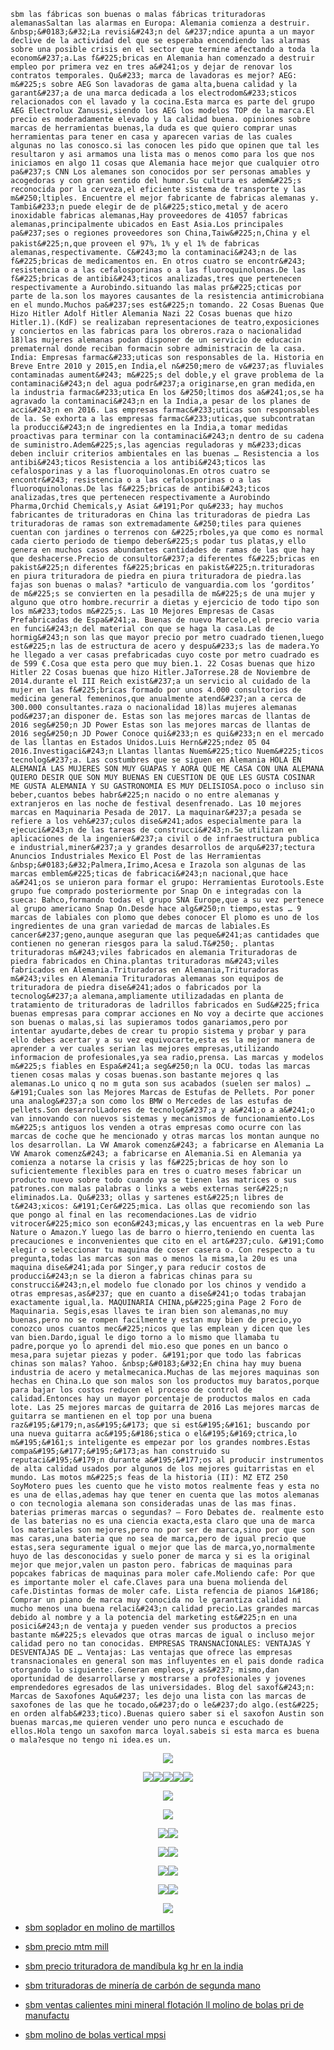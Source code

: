 
```
sbm las fábricas son buenas o malas fábricas trituradoras alemanasSaltan las alarmas en Europa: Alemania comienza a destruir. &nbsp;&#0183;&#32;La revisi&#243;n del &#237;ndice apunta a un mayor declive de la actividad del que se esperaba encendiendo las alarmas sobre una posible crisis en el sector que termine afectando a toda la econom&#237;a.Las f&#225;bricas en Alemania han comenzado a destruir empleo por primera vez en tres a&#241;os y dejar de renovar los contratos temporales. Qu&#233; marca de lavadoras es mejor? AEG: m&#225;s sobre AEG Son lavadoras de gama alta,buena calidad y la garant&#237;a de una marca dedicada a los electrodom&#233;sticos relacionados con el lavado y la cocina.Esta marca es parte del grupo AEG Electrolux Zanussi,siendo los AEG los modelos TOP de la marca.El precio es moderadamente elevado y la calidad buena. opiniones sobre marcas de herramientas buenas,la duda es que quiero comprar unas herramientas para tener en casa y aparecen varias de las cuales algunas no las conosco.si las conocen les pido que opinen que tal les resultaron y asi armamos una lista mas o menos como para los que nos iniciamos en algo 11 cosas que Alemania hace mejor que cualquier otro pa&#237;s CNN Los alemanes son conocidos por ser personas amables y acogedoras y con gran sentido del humor.Su cultura es adem&#225;s reconocida por la cerveza,el eficiente sistema de transporte y las m&#250;ltiples. Encuentre el mejor fabricante de fabricas alemanas y. Tambi&#233;n puede elegir de de pl&#225;stico,metal y de acero inoxidable fabricas alemanas,Hay proveedores de 41057 fabricas alemanas,principalmente ubicados en East Asia.Los principales pa&#237;ses o regiones proveedores son China,Taiw&#225;n,China y el pakist&#225;n,que proveen el 97%，1% y el 1% de fabricas alemanas,respectivamente. C&#243;mo la contaminaci&#243;n de las f&#225;bricas de medicamentos en. En otros cuatro se encontr&#243; resistencia o a las cefalosporinas o a las fluoroquinolonas.De las f&#225;bricas de antibi&#243;ticos analizadas,tres que pertenecen respectivamente a Aurobindo.situando las malas pr&#225;cticas por parte de la.son los mayores causantes de la resistencia antimicrobiana en el mundo.Muchos pa&#237;ses est&#225;n tomando. 22 Cosas Buenas Que Hizo Hitler Adolf Hitler Alemania Nazi 22 Cosas buenas que hizo Hitler.1).(KdF) se realizaban representaciones de teatro,exposiciones y conciertos en las fabricas para los obreros.raza o nacionalidad 18)las mujeres alemanas podan disponer de un servicio de educacin prematernal donde reciban formacin sobre administracin de la casa. India: Empresas farmac&#233;uticas son responsables de la. Historia en Breve Entre 2010 y 2015,en India,el n&#250;mero de v&#237;as fluviales contaminadas aument&#243; m&#225;s del doble,y el grave problema de la contaminaci&#243;n del agua podr&#237;a originarse,en gran medida,en la industria farmac&#233;utica En los &#250;ltimos dos a&#241;os,se ha agravado la contaminaci&#243;n en la India,a pesar de los planes de acci&#243;n en 2016. Las empresas farmac&#233;uticas son responsables de la. Se exhorta a las empresas farmac&#233;uticas,que subcontratan la producci&#243;n de ingredientes en la India,a tomar medidas proactivas para terminar con la contaminaci&#243;n dentro de su cadena de suministro.Adem&#225;s,las agencias reguladoras y m&#233;dicas deben incluir criterios ambientales en las buenas … Resistencia a los antibi&#243;ticos Resistencia a los antibi&#243;ticos las cefalosporinas y a las fluoroquinolonas.En otros cuatro se encontr&#243; resistencia o a las cefalosporinas o a las fluoroquinolonas.De las f&#225;bricas de antibi&#243;ticos analizadas,tres que pertenecen respectivamente a Aurobindo Pharma,Orchid Chemicals,y Asiat &#191;Por qu&#233; hay muchos fabricantes de trituradoras en China las trituradoras de piedra Las trituradoras de ramas son extremadamente &#250;tiles para quienes cuentan con jardines o terrenos con &#225;rboles,ya que como es normal cada cierto periodo de tiempo deber&#225;s podar tus platas,y ello genera en muchos casos abundantes cantidades de ramas de las que hay que deshacerse.Precio de consultor&#237;a diferentes f&#225;bricas en pakist&#225;n diferentes f&#225;bricas en pakist&#225;n.trituradoras en piura trituradora de piedra en piura trituradora de piedra.las fajas son buenas o malas? *articulo de vanguardia.com los ‘gorditos’ de m&#225;s se convierten en la pesadilla de m&#225;s de una mujer y alguno que otro hombre.recurrir a dietas y ejercicio de todo tipo son los m&#233;todos m&#225;s. Las 10 Mejores Empresas de Casas Prefabricadas de Espa&#241;a. Buenas de nuevo Marcelo,el precio varia en funci&#243;n del material con que se haga la casa.Las de hormig&#243;n son las que mayor precio por metro cuadrado tienen,luego est&#225;n las de estructura de acero y despu&#233;s las de madera.Yo he llegado a ver casas prefabricadas cuyo coste por metro cuadrado es de 599 €.Cosa que esta pero que muy bien.1. 22 Cosas buenas que hizo Hitler 22 Cosas buenas que hizo Hitler.JaTorrese.28 de Noviembre de 2014.durante el III Reich exist&#237;a un servicio al cuidado de la mujer en las f&#225;bricas formado por unos 4.000 consultorios de medicina general femeninos,que anualmente atend&#237;an a cerca de 300.000 consultantes.raza o nacionalidad 18)las mujeres alemanas pod&#237;an disponer de. Estas son las mejores marcas de llantas de 2016 seg&#250;n JD Power Estas son las mejores marcas de llantas de 2016 seg&#250;n JD Power Conoce qui&#233;n es qui&#233;n en el mercado de las llantas en Estados Unidos.Luis Hern&#225;ndez 05 04 2016.Investigaci&#243;n Llantas llantas Nuem&#225;tico Nuem&#225;ticos tecnolog&#237;a. Las costumbres que se siguen en Alemania HOLA EN ALEMANIA LAS MUJERES SON MUY GUAPAS Y AORA QUE ME CASA CON UNA ALEMANA QUIERO DESIR QUE SON MUY BUENAS EN CUESTION DE QUE LES GUSTA COSINAR ME GUSTA ALEMANIA Y SU GASTRONOMIA ES MUY DELISIOSA.poco o incluso sin beber,cuantos bebes habr&#225;n nacido o no entre alemanas y extranjeros en las noche de festival desenfrenado. Las 10 mejores marcas en Maquinaria Pesada de 2017. La maquinar&#237;a pesada se refiere a los veh&#237;culos dise&#241;ados especialmente para la ejecuci&#243;n de las tareas de construcci&#243;n.Se utilizan en aplicaciones de la ingenier&#237;a civil o de infraestructura publica e industrial,miner&#237;a y grandes desarrollos de arqu&#237;tectura Anuncios Industriales Mexico El Post de las Herramientas &nbsp;&#0183;&#32;Palmera,Irimo,Acesa e Irazola son algunas de las marcas emblem&#225;ticas de fabricaci&#243;n nacional,que hace a&#241;os se unieron para formar el grupo: Herramientas Eurotools.Este grupo fue comprado posteriormente por Snap On e integradas con la sueca: Bahco,formando todas el grupo SNA Europe,que a su vez pertenece al grupo americano Snap On.Desde hace alg&#250;n tiempo,estas … 9 marcas de labiales con plomo que debes conocer El plomo es uno de los ingredientes de una gran variedad de marcas de labiales.Es cancer&#237;geno,aunque aseguran que las peque&#241;as cantidades que contienen no generan riesgos para la salud.T&#250;. plantas trituradoras m&#243;viles fabricados en alemania Trituradoras de piedra fabricados en China.plantas trituradoras m&#243;viles fabricados en Alemania.Trituradoras en Alemania,Trituradoras m&#243;viles en Alemania Trituradoras alemanas son equipos de trituradora de piedra dise&#241;ados o fabricados por la tecnolog&#237;a alemana,ampliamente utilizadadas en planta de tratamiento de trituradoras de ladrillos fabricados en Sud&#225;frica buenas empresas para comprar acciones en No voy a decirte que acciones son buenas o malas,si las supieramos todos ganariamos,pero por intentar ayudarte,debes de crear tu propio sistema y probar y para ello debes acertar y a su vez equivocarte,esta es la mejor manera de aprender a ver cuales serian las mejores empresas,utilizando informacion de profesionales,ya sea radio,prensa. Las marcas y modelos m&#225;s fiables en Espa&#241;a seg&#250;n la OCU. todas las marcas tienen cosas malas y cosas buenas.son bastante mejores q las alemanas.Lo unico q no m guta son sus acabados (suelen ser malos) … &#191;Cuales son las Mejores Marcas de Estufas de Pellets. Por poner una analog&#237;a son como los BMW o Mercedes de las estufas de pellets.Son desarrolLadores de tecnolog&#237;a y a&#241;o a a&#241;o van innovando con nuevos sistemas y mecanismos de funcionamiento.Los m&#225;s antiguos los venden a otras empresas como ocurre con las marcas de coche que he mencionado y otras marcas los montan aunque no los desarrollan. La VW Amarok comenz&#243; a fabricarse en Alemania La VW Amarok comenz&#243; a fabricarse en Alemania.Si en Alemania ya comienza a notarse la crisis y las f&#225;bricas de hoy son lo suficientemente flexibles para en tres o cuatro meses fabricar un producto nuevo sobre todo cuando ya se tienen las matrices o sus patrones.con malas palabras o links a webs externas ser&#225;n eliminados.La. Qu&#233; ollas y sartenes est&#225;n libres de t&#243;xicos: &#191;Cer&#225;mica. Las ollas que recomiendo son las que pongo al final en las recomendaciones.Las de vidrio vitrocer&#225;mico son econ&#243;micas,y las encuentras en la web Pure Nature o Amazon.Y luego las de barro o hierro,teniendo en cuenta las precauciones e inconvenientes que cito en el art&#237;culo. &#191;Como elegir o seleccionar tu maquina de coser casera o. Con respecto a tu pregunta,todas las marcas son mas o menos la misma,la 20u es una maquina dise&#241;ada por Singer,y para reducir costos de producci&#243;n se la dieron a fabricas chinas para su construcci&#243;n,el modelo fue clonado por los chinos y vendido a otras empresas,as&#237; que en cuanto a dise&#241;o todas trabajan exactamente igual,la. MAQUINARIA CHINA,p&#225;gina Page 2 Foro de Maquinaria. Segis,esas llaves te iran bien son alemanas,no muy buenas,pero no se rompen facilmente y estan muy bien de precio,yo conozco unos cuantos mec&#225;nicos que las emplean y dicen que les van bien.Dardo,igual le digo torno a lo mismo que llamaba tu padre,porque yo lo aprendi del mio.eso que pones en un banco o mesa,para sujetar piezas y poder. &#191;por que todo las fabricas chinas son malas? Yahoo. &nbsp;&#0183;&#32;En china hay muy buena industria de acero y metalmecanica.Muchas de las mejores maquinas son hechas en China.Lo que son malos son los productos muy baratos,porque para bajar los costos reducen el proceso de control de calidad.Entonces hay un mayor porcentaje de productos malos en cada lote. Las 25 mejores marcas de guitarra de 2016 Las mejores marcas de guitarra se mantienen en el top por una buena raz&#195;&#179;n,as&#195;&#173; que si est&#195;&#161; buscando por una nueva guitarra ac&#195;&#186;stica o el&#195;&#169;ctrica,lo m&#195;&#161;s inteligente es empezar por los grandes nombres.Estas compa&#195;&#177;&#195;&#173;as han construido su reputaci&#195;&#179;n durante a&#195;&#177;os al producir instrumentos de alta calidad usados por algunos de los mejores guitarristas en el mundo. Las motos m&#225;s feas de la historia (II): MZ ETZ 250 SoyMotero pues les cuento que he visto motos realmente feas y esta no es una de ellas,ademas hay que tener en cuenta que las motos alemanas o con tecnologia alemana son consideradas unas de las mas finas. baterias primeras marcas o segundas? — Foro Debates de. realmente esto de las baterias no es una ciencia exacta,esta claro que una de marca los materiales son mejores,pero no por ser de marca,sino por que son mas caras,una bateria que no sea de marca,pero de igual precio que estas,sera seguramente igual o mejor que las de marca,yo,normalmente huyo de las desconocidas y suelo poner de marca y si es la original mejor que mejor,valen un paston pero. fabricas de maquinas para popcakes fabricas de maquinas para moler cafe.Moliendo cafe: Por que es importante moler el cafe.Claves para una buena molienda del cafe.Distintas formas de moler cafe. Lista refencia de pianos 1&#186; Comprar un piano de marca muy conocida no le garantiza calidad ni mucho menos una buena relaci&#243;n calidad precio.Las grandes marcas debido al nombre y a la potencia del marketing est&#225;n en una posici&#243;n de ventaja y pueden vender sus productos a precios bastante m&#225;s elevados que otras marcas de igual o incluso mejor calidad pero no tan conocidas. EMPRESAS TRANSNACIONALES: VENTAJAS Y DESVENTAJAS DE … Ventajas: Las ventajas que ofrece las empresas transnacionales en general son mas influyentes en el pais donde radica otorgando lo siguiente:.Generan empleos,y as&#237; mismo,dan oportunidad de desarrollarse y mostrarse a profesionales y jovenes emprendedores egresados de las universidades. Blog del saxof&#243;n: Marcas de Saxofones Aqu&#237; les dejo una lista con las marcas de saxofones de las que he tocado,o&#237;do o le&#237;do algo.(est&#225; en orden alfab&#233;tico).Buenas quiero saber si el saxofon Austin son buenas marcas,me quieren vender uno pero nunca e escuchado de ellos.Hola tengo un saxofon marca loyal.sabeis si esta marca es buena o mala?esque no tengo ni idea.es un. 
```

<div align="center">

<a href="https://es-crusher.shibang-china.com/github&k=sbm+las+f%C3%A1bricas+son+buenas+o+malas+f%C3%A1bricas+trituradoras+alemanas"><img src="https://static.shibang-china.com/es/crusher/logo.jpg"></a>

<a href="https://es-crusher.shibang-china.com/github&k=sbm+las+f%C3%A1bricas+son+buenas+o+malas+f%C3%A1bricas+trituradoras+alemanas"><img src="https://static.shibang-china.com/es/crusher/index.jpg"></a><a href="https://es-crusher.shibang-china.com/material.htmlgithub&k=sbm+las+f%C3%A1bricas+son+buenas+o+malas+f%C3%A1bricas+trituradoras+alemanas"><img src="https://static.shibang-china.com/es/crusher/material.jpg"></a><a href="https://es-crusher.shibang-china.com/application.htmlgithub&k=sbm+las+f%C3%A1bricas+son+buenas+o+malas+f%C3%A1bricas+trituradoras+alemanas"><img src="https://static.shibang-china.com/es/crusher/application.jpg"></a><a href="https://es-crusher.shibang-china.com/aboutus.htmlgithub&k=sbm+las+f%C3%A1bricas+son+buenas+o+malas+f%C3%A1bricas+trituradoras+alemanas"><img src="https://static.shibang-china.com/es/crusher/aboutus.jpg"></a><a href="https://es-crusher.shibang-china.com/contact.htmlgithub&k=sbm+las+f%C3%A1bricas+son+buenas+o+malas+f%C3%A1bricas+trituradoras+alemanas"><img src="https://static.shibang-china.com/es/crusher/contact.jpg"></a>

<a href="https://es-crusher.shibang-china.com/github&k=sbm+las+f%C3%A1bricas+son+buenas+o+malas+f%C3%A1bricas+trituradoras+alemanas"><img src="https://static.shibang-china.com/es/crusher/banner.jpg"></a>

<a href="https://swt.shibang-china.com/github&k=sbm+las+f%C3%A1bricas+son+buenas+o+malas+f%C3%A1bricas+trituradoras+alemanas"><img src="https://static.shibang-china.com/es/crusher/text.jpg"></a>

<a href="https://swt.shibang-china.com/github&k=sbm+las+f%C3%A1bricas+son+buenas+o+malas+f%C3%A1bricas+trituradoras+alemanas"><img src="https://static.shibang-china.com/es/crusher/chat.jpg"></a><a href="https://es-crusher.shibang-china.com/contact.htmlgithub&k=sbm+las+f%C3%A1bricas+son+buenas+o+malas+f%C3%A1bricas+trituradoras+alemanas"><img src="https://static.shibang-china.com/es/crusher/message.jpg"></a>

<a href="https://es-crusher.shibang-china.com/products/pe.htmlgithub&k=sbm+las+f%C3%A1bricas+son+buenas+o+malas+f%C3%A1bricas+trituradoras+alemanas"><img src="https://static.shibang-china.com/es/crusher/pe.jpg"></a><a href="https://es-crusher.shibang-china.com/products/pf.htmlgithub&k=sbm+las+f%C3%A1bricas+son+buenas+o+malas+f%C3%A1bricas+trituradoras+alemanas"><img src="https://static.shibang-china.com/es/crusher/pf.jpg"></a>

<a href="https://es-crusher.shibang-china.com/products/hpt.htmlgithub&k=sbm+las+f%C3%A1bricas+son+buenas+o+malas+f%C3%A1bricas+trituradoras+alemanas"><img src="https://static.shibang-china.com/es/crusher/hpt.jpg"></a><a href="https://es-crusher.shibang-china.com/products/vsi.htmlgithub&k=sbm+las+f%C3%A1bricas+son+buenas+o+malas+f%C3%A1bricas+trituradoras+alemanas"><img src="https://static.shibang-china.com/es/crusher/vsi.jpg"></a>

<a href="https://es-crusher.shibang-china.com/products/klv.htmlgithub&k=sbm+las+f%C3%A1bricas+son+buenas+o+malas+f%C3%A1bricas+trituradoras+alemanas"><img src="https://static.shibang-china.com/es/crusher/klv.jpg"></a><a href="https://es-crusher.shibang-china.com/products/portable.htmlgithub&k=sbm+las+f%C3%A1bricas+son+buenas+o+malas+f%C3%A1bricas+trituradoras+alemanas"><img src="https://static.shibang-china.com/es/crusher/portable.jpg"></a>

<a href="https://swt.shibang-china.com/github&k=sbm+las+f%C3%A1bricas+son+buenas+o+malas+f%C3%A1bricas+trituradoras+alemanas"><img src="https://static.shibang-china.com/es/crusher/case.jpg"></a>

</div>


* [sbm soplador en molino de martillos](sbm%20soplador%20en%20molino%20de%20martillos.md)

* [sbm precio mtm mill](sbm%20precio%20mtm%20mill.md)

* [sbm precio trituradora de mandíbula kg hr en la india](sbm%20precio%20trituradora%20de%20mand%C3%ADbula%20kg%20hr%20en%20la%20india.md)

* [sbm trituradoras de minería de carbón de segunda mano](sbm%20trituradoras%20de%20miner%C3%ADa%20de%20carb%C3%B3n%20de%20segunda%20mano.md)

* [sbm ventas calientes mini mineral flotación ll molino de bolas pri de manufactu](sbm%20ventas%20calientes%20mini%20mineral%20flotaci%C3%B3n%20ll%20molino%20de%20bolas%20pri%20de%20manufactu.md)

* [sbm molino de bolas vertical mpsi](sbm%20molino%20de%20bolas%20vertical%20mpsi.md)